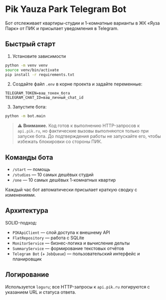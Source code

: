 # Pik Yauza Park Telegram Bot

Бот отслеживает квартиры-студии и 1-комнатные варианты в ЖК «Яуза Парк» от ПИК и присылает уведомления в Telegram.

## Быстрый старт

1.  Установите зависимости

```bash
python -m venv venv
source venv/bin/activate
pip install -r requirements.txt
```

2.  Создайте файл `.env` в корне проекта и задайте переменные:

```
TELEGRAM_TOKEN=ваш_токен_бота
TELEGRAM_CHAT_ID=ваш_личный_chat_id
```

3.  Запустите бота:

```bash
python -m bot.main
```

> ⚠️  **Внимание.** Код готов к выполнению HTTP-запросов к `api.pik.ru`, но фактические вызовы выполняются только при запуске бота. До подтверждения работы не запускайте его, чтобы избежать блокировки со стороны ПИК.

## Команды бота

- `/start` — помощь
- `/studios` — 10 самых дешёвых студий
- `/one` — 10 самых дешёвых 1-комнатных квартир

Каждый час бот автоматически присылает краткую сводку с изменениями.

## Архитектура

SOLID-подход:

- `PIKApiClient` — слой доступа к внешнему API
- `FlatRepository` — работа с SQLite
- `MonitorService` — бизнес-логика и вычисление дельты
- `SummaryService` — формирование текстовых отчётов
- `Telegram Bot` (+ `JobQueue`) — пользовательский интерфейс и планировщик

## Логирование

Используется `loguru`; все HTTP-запросы к `api.pik.ru` логируются с указанием URL и статуса ответа. 